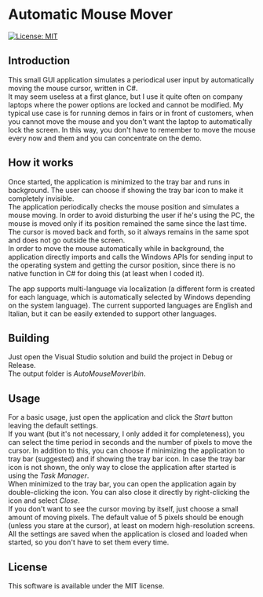 # Automatic Mouse Mover

[![License: MIT](https://img.shields.io/badge/License-MIT-yellow.svg)](https://raw.githubusercontent.com/ebellocchia/auto_mouse_mover/master/LICENSE)

## Introduction

This small GUI application simulates a periodical user input by automatically moving the mouse cursor, written in C#.\
It may seem useless at a first glance, but I use it quite often on company laptops where the power options are locked and cannot be modified. My typical use case is for running demos in fairs or in front of customers, when you cannot move the mouse and you don't want the laptop to automatically lock the screen. In this way, you don't have to remember to move the mouse every now and them and you can concentrate on the demo.

## How it works

Once started, the application is minimized to the tray bar and runs in background. The user can choose if showing the tray bar icon to make it completely invisible.\
The application periodically checks the mouse position and simulates a mouse moving. In order to avoid disturbing the user if he's using the PC, the mouse is moved only if its position remained the same since the last time.\
The cursor is moved back and forth, so it always remains in the same spot and does not go outside the screen.\
In order to move the mouse automatically while in background, the application directly imports and calls the Windows APIs for sending input to the operating system and getting the cursor position, since there is no native function in C# for doing this (at least when I coded it).

The app supports multi-language via localization (a different form is created for each language, which is automatically selected by Windows depending on the system language). The current supported languages are English and Italian, but it can be easily extended to support other languages.

## Building

Just open the Visual Studio solution and build the project in Debug or Release.\
The output folder is *AutoMouseMover\bin*.

## Usage

For a basic usage, just open the application and click the *Start* button leaving the default settings.\
If you want (but it's not necessary, I only added it for completeness), you can select the time period in seconds and the number of pixels to move the cursor. In addition to this, you can choose if minimizing the application to tray bar (suggested) and if showing the tray bar icon. In case the tray bar icon is not shown, the only way to close the application after started is using the *Task Manager*.\
When minimized to the tray bar, you can open the application again by double-clicking the icon. You can also close it directly by right-clicking the icon and select *Close*.\
If you don't want to see the cursor moving by itself, just choose a small amount of moving pixels. The default value of 5 pixels should be enough (unless you stare at the cursor), at least on modern high-resolution screens.\
All the settings are saved when the application is closed and loaded when started, so you don't have to set them every time.

## License

This software is available under the MIT license.
